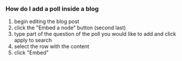 ### How do I add a poll inside a blog

1. begin editing the blog post
2. click the "Embed a node" button (second last)
3. type part of the question of the poll you would like to add and click apply to search
4. select the row with the content 
5. click "Embed"